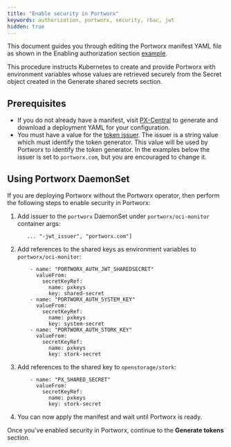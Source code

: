 ```yaml
---
title: "Enable security in Portworx"
keywords: authorization, portworx, security, rbac, jwt
hidden: true
---
```



This document guides you through editing the Portworx manifest YAML file as shown in
the Enabling authorization section [example](/portworx-install-with-kubernetes/operate-and-maintain-on-kubernetes/authorization/enable/#example).

This procedure instructs Kubernetes to create and provide Portworx with
environment variables whose values are retrieved securely from the Secret object
created in the Generate shared secrets section.

## Prerequisites

* If you do not already have a manifest, visit [PX-Central](https://central.portworx.com)
to generate and download a deployment YAML for your configuration.
* You must have a value for the [token issuer](/concepts/authorization/install/#configuration). The issuer is a string value which must identify the token generator. This value will be used by Portworx to identify the token generator. In the examples below the issuer is set to `portworx.com`, but you are encouraged to change it.

## Using Portworx DaemonSet

If you are deploying Portworx without the Portworx operator, then perform the following steps to enable security in Portworx:

<!-- the way this was written has me questioning whether I'm supposed to have done something already. Do users 'edit the Portworx YAML manifest' as part of these steps, or somewhere before them? -->

1. Add issuer to the `portworx` DaemonSet under `portworx/oci-monitor` container args:

    ```
       ... "-jwt_issuer", "portworx.com"]
    ```

2. Add references to the shared keys as environment variables to
`portworx/oci-monitor`:

    ```text
        - name: "PORTWORX_AUTH_JWT_SHAREDSECRET"
          valueFrom:
            secretKeyRef:
              name: pxkeys
              key: shared-secret
        - name: "PORTWORX_AUTH_SYSTEM_KEY"
          valueFrom:
            secretKeyRef:
              name: pxkeys
              key: system-secret
        - name: "PORTWORX_AUTH_STORK_KEY"
          valueFrom:
            secretKeyRef:
              name: pxkeys
              key: stork-secret
    ```

3. Add references to the shared key to `openstorage/stork`:

    ```text
        - name: "PX_SHARED_SECRET"
          valueFrom:
            secretKeyRef:
              name: pxkeys
              key: stork-secret
    ```

4. You can now apply the manifest and wait until Portworx is ready.

Once you've enabled security in Portworx, continue to the **Generate tokens** section.